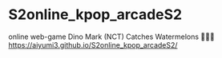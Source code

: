 # S2online_kpop_arcadeS2
online web-game Dino Mark (NCT) Catches Watermelons  🍉🍉🍉
https://aiyumi3.github.io/S2online_kpop_arcadeS2/
